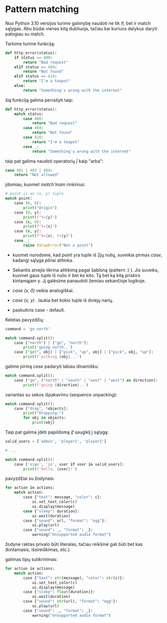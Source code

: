 # Pattern matching

Nuo Python 3.10 versijos turime galimybę naudoti ne tik if, bet ir match sąlygas. Abu būdai vienas kitą dubliuoja, tačiau kai kuriuos dalykus daryti patogiau su match.

Tarkime turime funkciją:

```python
def http_error(status):
    if status == 400:
        return "Bad request"
    elif status == 404:
        return "Not found"
    elif status == 418:
        return "I'm a teapot"
    else:
        return "Something's wrong with the internet"
```

šią funkciją galima perrašyti taip:

```python
def http_error(status):
    match status:
        case 400:
            return "Bad request"
        case 404:
            return "Not found"
        case 418:
            return "I'm a teapot"
        case _:
            return "Something's wrong with the internet"
```

taip pat galima naudoti operatorių _|_ kaip "arba":

```python
case 401 | 403 | 404:
    return "Not allowed"
```

įdomiau, kuomet _match'inam_ rinkinius:

```python
# point is an (x, y) tuple
match point:
    case (0, 0):
        print("Origin")
    case (0, y):
        print(f"Y={y}")
    case (x, 0):
        print(f"X={x}")
    case (x, y):
        print(f"X={x}, Y={y}")
    case _:
        raise ValueError("Not a point")
```

- kuomet nurodome, kad point yra tuple iš 2jų nulių, suveikia pirmas _case_, kadangi sąlyga pilnai atitinka.

- Sekantis atvejis tikrina atitikimą pagal šabloną (pattern :) ). Jis suveiks, kuomet gaus _tuple_ iš nulio ir bet ko kito. Tą bet ką kitą priskirs kintamąjam y. Jį galėsime panaudoti žemiau sekančioje logikoje.

- _case (x, 0)_ veikia analogiškai.

- _case (x, y)_ . laukia bet kokio tuple iš dviejų narių.

- paskutinis case - default.

Keletas pavyzdžių:

```python
command = 'go north'

match command.split():
    case ["north"] | ["go", "north"]:
        print('going north..')
    case ["get", obj] | ["pick", "up", obj] | ["pick", obj, "up"]:
        print(f'picking {obj}...')
```

galime pirmą _case_ padaryti labiau dinamišku:

```python
match command.split():
    case ["go", ("north" | "south" | "east" | "west") as direction]:
        print(f'going {direction}..')
```

variantas su sekos išpakavimu (sequence unpacking):

```python
match command.split():
    case ["drop", *objects]:
        print("Dropping:")
        for obj in objects:
            print(obj)
```

Taip pat galima įdėti papildomą _if_ saugiklį į sąlygą:

```python
valid_users = ['admin', 'player1', 'player2']

# ...

match command.split():
    case ['sign', 'in', user if user in valid_users]:
        print(f'hello, {user}!')
```

pavyzdžiai su žodynais:

```python
for action in actions:
    match action:
        case {"text": message, "color": c}:
            ui.set_text_color(c)
            ui.display(message)
        case {"sleep": duration}:
            ui.wait(duration)
        case {"sound": url, "format": "ogg"}:
            ui.play(url)
        case {"sound": _, "format": _}:
            warning("Unsupported audio format")
```

žodyne raktas privalo būti literalas, tačiau reikšmė gali būti bet kas (kintamasis, išsireiškimas, etc.).

galimas tipų sutikrinimas:

```python
for action in actions:
    match action:
        case {"text": str(message), "color": str(c)}:
            ui.set_text_color(c)
            ui.display(message)
        case {"sleep": float(duration)}:
            ui.wait(duration)
        case {"sound": str(url), "format": "ogg"}:
            ui.play(url)
        case {"sound": _, "format": _}:
            warning("Unsupported audio format")
```
